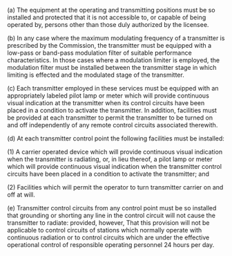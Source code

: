 (a) The equipment at the operating and transmitting positions must be so installed and protected that it is not accessible to, or capable of being operated by, persons other than those duly authorized by the licensee.

(b) In any case where the maximum modulating frequency of a transmitter is prescribed by the Commission, the transmitter must be equipped with a low-pass or band-pass modulation filter of suitable performance characteristics. In those cases where a modulation limiter is employed, the modulation filter must be installed between the transmitter stage in which limiting is effected and the modulated stage of the transmitter.

(c) Each transmitter employed in these services must be equipped with an appropriately labeled pilot lamp or meter which will provide continuous visual indication at the transmitter when its control circuits have been placed in a condition to activate the transmitter. In addition, facilities must be provided at each transmitter to permit the transmitter to be turned on and off independently of any remote control circuits associated therewith.

(d) At each transmitter control point the following facilities must be installed:

(1) A carrier operated device which will provide continuous visual indication when the transmitter is radiating, or, in lieu thereof, a pilot lamp or meter which will provide continuous visual indication when the transmitter control circuits have been placed in a condition to activate the transmitter; and

(2) Facilities which will permit the operator to turn transmitter carrier on and off at will.

(e) Transmitter control circuits from any control point must be so installed that grounding or shorting any line in the control circuit will not cause the transmitter to radiate: provided, however, That this provision will not be applicable to control circuits of stations which normally operate with continuous radiation or to control circuits which are under the effective operational control of responsible operating personnel 24 hours per day.


